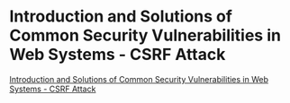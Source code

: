 # Introduction and Solutions of Common Security Vulnerabilities in Web Systems - CSRF Attack
[Introduction and Solutions of Common Security Vulnerabilities in Web Systems - CSRF Attack](https://aiwithcloud.com/2022/09/15/introduction_and_solutions_of_common_security_vulnerabilities_in_web_systems___csrf_attack/)